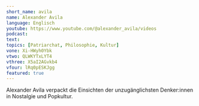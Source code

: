 ```yaml
---
short_name: avila
name: Alexander Avila
language: Englisch
youtube: https://www.youtube.com/@alexander_avila/videos
podcast:
text:
topics: [Patriarchat, Philosophie, Kultur]
vone: Xi-HWyh0Ybk
vtwo: QLWKYTxLYT4
vthree: X5aI2AGvkb4
vfour: lRq0pESKJgg
featured: true
---
```

Alexander Avila verpackt die Einsichten der unzugänglichsten Denker:innen in Nostalgie und Popkultur.
